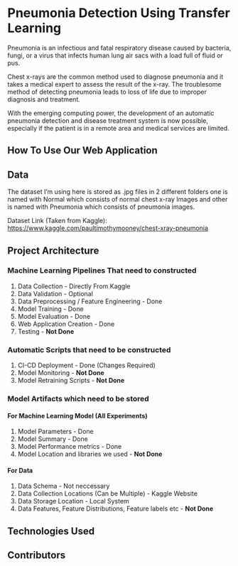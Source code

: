 # Pneumonia Detection Using Transfer Learning

Pneumonia is an infectious and fatal respiratory disease caused by bacteria, fungi, or a virus that infects human lung air sacs with a load full of fluid or pus.

Chest x-rays are the common method used to diagnose pneumonia and it takes a medical expert to assess the result of the x-ray. The troublesome method of detecting pneumonia leads to loss of life due to improper diagnosis and treatment.

With the emerging computing power, the development of an automatic pneumonia detection and disease treatment system is now possible, especially if the patient is in a remote area and medical services are limited.

## How To Use Our Web Application

## Data

The dataset I’m using here is stored as .jpg files in 2 different folders one is named with Normal which consists of normal chest x-ray Images and other is named with Pneumonia which consists of pneumonia images. 

Dataset Link (Taken from Kaggle): https://www.kaggle.com/paultimothymooney/chest-xray-pneumonia

## Project Architecture

### Machine Learning Pipelines That need to constructed

1. Data Collection - Directly From Kaggle
2. Data Validation - Optional
3. Data Preprocessing / Feature Engineering - Done
4. Model Training - Done
5. Model Evaluation - Done
6. Web Application Creation - Done
7. Testing - **Not Done**


### Automatic Scripts that need to be constructed

1. CI-CD Deployment - Done (Changes Required)
2. Model Monitoring - **Not Done**
3. Model Retraining Scripts - **Not Done**

### Model Artifacts which need to be stored

#### For Machine Learning Model (All Experiments)

1. Model Parameters - Done
2. Model Summary - Done
3. Model Performance metrics - Done
4. Model Location and libraries we used - **Not Done**

#### For Data

1. Data Schema - Not neccessary
2. Data Collection Locations (Can be Multiple) - Kaggle Website
3. Data Storage Location - Local System
4. Data Features, Feature Distributions, Feature labels etc - **Not Done**

## Technologies Used

## Contributors


